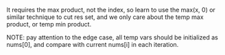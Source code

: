 
It requires the max product, not the index, so learn to use the max(x, 0) or similar technique to cut res set, and we only care about the temp max product, or temp min product.   

NOTE:
pay attention to the edge case, all temp vars should be initialized as nums[0], and compare with current nums[i] in each iteration.  

